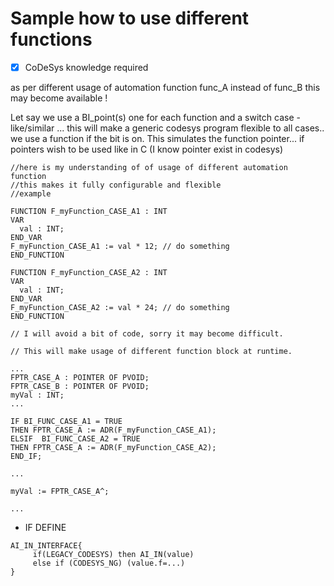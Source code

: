 # Sample how to use different functions

- [x] CoDeSys knowledge required

as per different usage of automation function func_A instead of func_B this may become available !


Let say we use a BI_point(s) one for each function  and a switch case - like/similar ... this will make a generic codesys program flexible to all cases.. we use a function if the bit is on.  This simulates the function pointer...  if pointers wish to be used like in C (I know pointer exist in codesys)

 
```codesys
//here is my understanding of of usage of different automation function
//this makes it fully configurable and flexible
//example

FUNCTION F_myFunction_CASE_A1 : INT
VAR
  val : INT;
END_VAR
F_myFunction_CASE_A1 := val * 12; // do something
END_FUNCTION

FUNCTION F_myFunction_CASE_A2 : INT
VAR
  val : INT;
END_VAR
F_myFunction_CASE_A2 := val * 24; // do something
END_FUNCTION
```

```
// I will avoid a bit of code, sorry it may become difficult.

// This will make usage of different function block at runtime.

...
FPTR_CASE_A : POINTER OF PVOID;
FPTR_CASE_B : POINTER OF PVOID;
myVal : INT;
...

IF BI_FUNC_CASE_A1 = TRUE
THEN FPTR_CASE_A := ADR(F_myFunction_CASE_A1);
ELSIF  BI_FUNC_CASE_A2 = TRUE
THEN FPTR_CASE_A := ADR(F_myFunction_CASE_A2);
END_IF;

...

myVal := FPTR_CASE_A^;

...
```

- IF DEFINE
```
AI_IN_INTERFACE{
     if(LEGACY_CODESYS) then AI_IN(value)
     else if (CODESYS_NG) (value.f=...)
}
```
